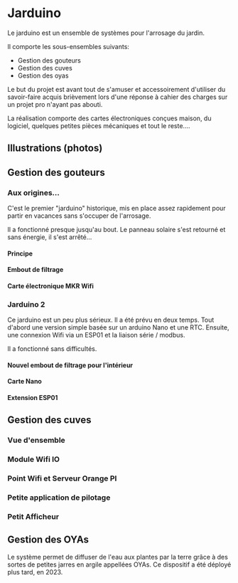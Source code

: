 # Jarduino

Le jarduino est un ensemble de systèmes pour l'arrosage du jardin.

Il comporte les sous-ensembles suivants:
- Gestion des gouteurs
- Gestion des cuves
- Gestion des oyas

Le but du projet est avant tout de s'amuser et accessoirement d'utiliser du savoir-faire acquis brièvement lors d'une réponse à cahier des charges sur un projet pro n'ayant pas abouti.

La réalisation comporte des cartes électroniques conçues maison, du logiciel, quelques petites pièces mécaniques et tout le reste....

## Illustrations (photos)

## Gestion des gouteurs

### Aux origines...

C'est le premier "jarduino" historique, mis en place assez rapidement pour partir en vacances sans s'occuper de l'arrosage.

Il a fonctionné presque jusqu'au bout. Le panneau solaire s'est retourné et sans énergie, il s'est arrêté...

#### Principe

#### Embout de filtrage

#### Carte électronique MKR Wifi

### Jarduino 2

Ce jarduino est un peu plus sérieux. Il a été prévu en deux temps. Tout d'abord une version simple basée sur un arduino Nano et une RTC. Ensuite, une connexion Wifi via un ESP01 et la liaison série / modbus.

Il a fonctionné sans difficultés.

#### Nouvel embout de filtrage pour l'intérieur

#### Carte Nano

#### Extension ESP01

## Gestion des cuves

### Vue d'ensemble

### Module Wifi IO

### Point Wifi et Serveur Orange PI

### Petite application de pilotage

### Petit Afficheur

## Gestion des OYAs

Le système permet de diffuser de l'eau aux plantes par la terre grâce à des sortes de petites jarres en argile appellées OYAs.
Ce dispositif a été déployé plus tard, en 2023.


